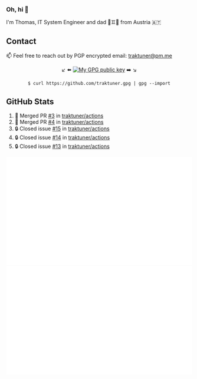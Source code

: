 ### Oh, hi 👋

I'm Thomas, IT System Engineer and dad 👶♊️👶 from Austria 🇦🇹

<!--
**traktuner/traktuner** is a ✨ _special_ ✨ repository because its `README.md` (this file) appears on your GitHub profile.

Here are some ideas to get you started:

- 🔭 I’m currently working on ...
- 🌱 I’m currently learning ...
- 👯 I’m looking to collaborate on ...
- 🤔 I’m looking for help with ...
- 💬 Ask me about ...
- 📫 How to reach me: ...
- 😄 Pronouns: ...
- ⚡ Fun fact: ...
-->

## Contact
📫 Feel free to reach out by PGP encrypted email:
traktuner@pm.me

<div align="center" markdown="1">

↙️ ⬅️ [![My GPG public key](https://img.shields.io/badge/PGP%20public%20key-6D4AFF?style=for-the-badge)](https://github.com/traktuner.gpg) ➡️ ↘️

```shell
$ curl https://github.com/traktuner.gpg | gpg --import
```

</div>

## GitHub Stats
<!--START_SECTION:activity-->
1. 🎉 Merged PR [#3](https://github.com/traktuner/actions/pull/3) in [traktuner/actions](https://github.com/traktuner/actions)
2. 🎉 Merged PR [#4](https://github.com/traktuner/actions/pull/4) in [traktuner/actions](https://github.com/traktuner/actions)
3. 🔒 Closed issue [#15](https://github.com/traktuner/actions/issues/15) in [traktuner/actions](https://github.com/traktuner/actions)
4. 🔒 Closed issue [#14](https://github.com/traktuner/actions/issues/14) in [traktuner/actions](https://github.com/traktuner/actions)
5. 🔒 Closed issue [#13](https://github.com/traktuner/actions/issues/13) in [traktuner/actions](https://github.com/traktuner/actions)
<!--END_SECTION:activity-->

![](https://github.com/traktuner/traktuner/blob/master/generated/overview.svg)
![](https://github.com/traktuner/traktuner/blob/master/generated/languages.svg)
